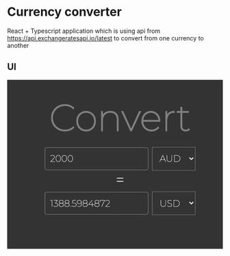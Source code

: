 # Currency converter

React + Typescript application which is using api from https://api.exchangeratesapi.io/latest to convert from one currency to another

## UI

![image](ui.png)
